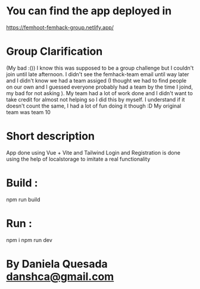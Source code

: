 # You can find the app deployed in

https://femhoot-femhack-group.netlify.app/

# Group Clarification
(My bad :())
I know this was supposed to be a group challenge but I couldn't join until late afternoon. I didn't see the femhack-team email until way later and I didn't know we had a 
team assiged (I thought we had to find people on our own and I guessed everyone probably had a team by the time I joind, my bad for not asking ). My team had a lot of work done and I didn't want to take credit for almost not helping so I did this by myself. I understand if it doesn't count the same, I had a lot of fun doing it though :D 
My original team was team 10

# Short description

App done using Vue + Vite and Tailwind
Login and Registration is done using the help of localstorage to imitate a real functionality

# Build : 
npm run build

# Run : 
npm i
npm run dev


# By Daniela Quesada danshca@gmail.com